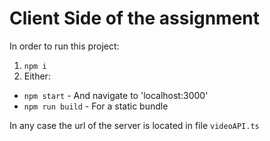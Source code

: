 # Client Side of the assignment

In order to run this project:

1. ```npm i```
2. Either:
* ```npm start``` - And navigate to 'localhost:3000'
* ```npm run build``` - For a static bundle

In any case the url of the server is located in file ```videoAPI.ts```
